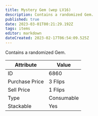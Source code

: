 ```yaml
---
title: Mystery Gem (wep LV16)
description: Contains a randomized Gem.
published: true
date: 2023-03-01T00:21:29.192Z
tags: items
editor: markdown
dateCreated: 2023-02-17T06:54:09.525Z
---
```


Contains a randomized Gem.

|Attribute|Value|
|-|-|
|ID|6860|
|Purchase Price|3 Flips|
|Sell Price|1 Flips|
|Type|Consumable|
|Stackable|Yes|

